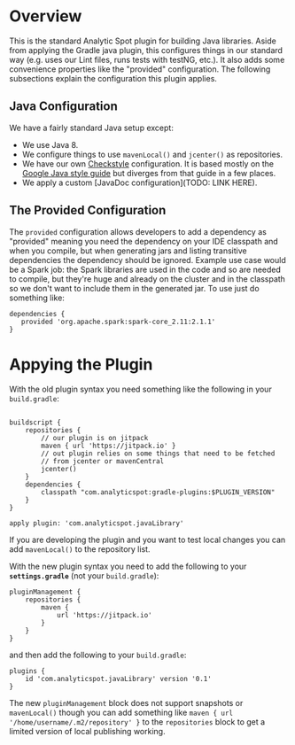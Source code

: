 # Overview

This is the standard Analytic Spot plugin for building Java libraries. Aside from applying the Gradle java plugin, 
this configures things in our standard way (e.g. uses our Lint files, runs tests with testNG, etc.). It also adds 
some convenience properties like the "provided" configuration. The following subsections explain the configuration 
this plugin applies.

## Java Configuration

We have a fairly standard Java setup except:

* We use Java 8.
* We configure things to use `mavenLocal()` and `jcenter()` as repositories.
* We have our own [Checkstyle](http://checkstyle.sourceforge.net/) configuration. It is based mostly on the [Google 
Java style guide](https://google.github.io/styleguide/javaguide.html) but diverges from that guide in a few places.
* We apply a custom [JavaDoc configuration](TODO: LINK HERE).

## The Provided Configuration

The `provided` configuration allows developers to add a dependency as "provided" meaning you need the dependency on
your IDE classpath and when you compile, but when generating jars and listing transitive dependencies the dependency
should be ignored. Example use case would be a Spark job: the Spark libraries are used in the code and so are needed to
compile, but they're huge and already on the cluster and in the classpath so we don't want to include them in the
generated jar. To use just do something like:

```
dependencies {
   provided 'org.apache.spark:spark-core_2.11:2.1.1'
}
```


# Appying the Plugin

With the old plugin syntax you need something like the following in your
`build.gradle`:

```

buildscript {
    repositories {
        // our plugin is on jitpack
        maven { url 'https://jitpack.io' }
        // out plugin relies on some things that need to be fetched
        // from jcenter or mavenCentral
        jcenter()
    }
    dependencies {
        classpath "com.analyticspot:gradle-plugins:$PLUGIN_VERSION"
    }
}

apply plugin: 'com.analyticspot.javaLibrary'
```

If you are developing the plugin and you want to test local changes you can
add `mavenLocal()` to the repository list.

With the new plugin syntax you need to add the following to your **`settings.gradle`** (not your `build.gradle`):

```
pluginManagement {
    repositories {
        maven {
            url 'https://jitpack.io'
        }
    }
}

```

and then add the following to your `build.gradle`:

```
plugins {
    id 'com.analyticspot.javaLibrary' version '0.1'
}
```

The new `pluginManagement` block does not support snapshots or `mavenLocal()` though you can add something like
`maven { url '/home/username/.m2/repository' }` to the `repositories` block to get a limited version of local 
publishing working.
